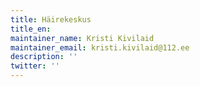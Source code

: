```yaml
---
title: Häirekeskus
title_en:
maintainer_name: Kristi Kivilaid
maintainer_email: kristi.kivilaid@112.ee
description: ''
twitter: ''
---
```

